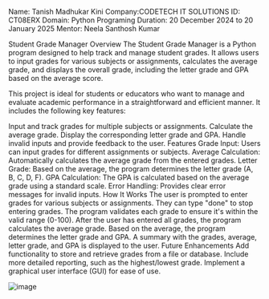 Name: Tanish Madhukar Kini 
Company:CODETECH IT SOLUTIONS 
ID: CT08ERX
Domain: Python Programing
Duration: 20 December 2024 to 20 January 2025
Mentor: Neela Santhosh Kumar

Student Grade Manager
Overview
The Student Grade Manager is a Python program designed to help track and manage student grades. It allows users to input grades for various subjects or assignments, calculates the average grade, and displays the overall grade, including the letter grade and GPA based on the average score.

This project is ideal for students or educators who want to manage and evaluate academic performance in a straightforward and efficient manner. It includes the following key features:

Input and track grades for multiple subjects or assignments.
Calculate the average grade.
Display the corresponding letter grade and GPA.
Handle invalid inputs and provide feedback to the user.
Features
Grade Input: Users can input grades for different assignments or subjects.
Average Calculation: Automatically calculates the average grade from the entered grades.
Letter Grade: Based on the average, the program determines the letter grade (A, B, C, D, F).
GPA Calculation: The GPA is calculated based on the average grade using a standard scale.
Error Handling: Provides clear error messages for invalid inputs.
How It Works
The user is prompted to enter grades for various subjects or assignments. They can type "done" to stop entering grades.
The program validates each grade to ensure it's within the valid range (0-100).
After the user has entered all grades, the program calculates the average grade.
Based on the average, the program determines the letter grade and GPA.
A summary with the grades, average, letter grade, and GPA is displayed to the user.
Future Enhancements
Add functionality to store and retrieve grades from a file or database.
Include more detailed reporting, such as the highest/lowest grade.
Implement a graphical user interface (GUI) for ease of use.

![image](https://github.com/user-attachments/assets/02015a4c-99f9-4629-aeed-3b546aabca70)

